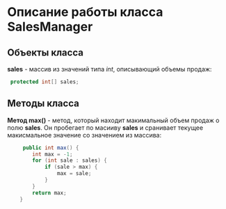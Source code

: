 # Описание работы класса **SalesManager**

## Объекты класса

**sales** - массив из значений типа *int*, описывающий объемы продаж:

``` java
 protected int[] sales;
```

## Методы класса

**Метод max()** - метод, который находит макимальный объем продаж о полю **sales**. Он пробегает по масииву **sales** и сранивает текущее макисмальное значение со значением из массива:

``` java
     public int max() {
        int max = -1;
        for (int sale : sales) {
            if (sale > max) {
                max = sale;
            }
        }
        return max;
    }
```

